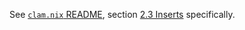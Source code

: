 See [`clam.nix` README](../README.md), section [2.3 Inserts](https://github.com/toraritte/shell.nixes/tree/clam/_helpers/shell-hook#23-inserts-ie-the-contents-of-the-inserts-directory) specifically.
